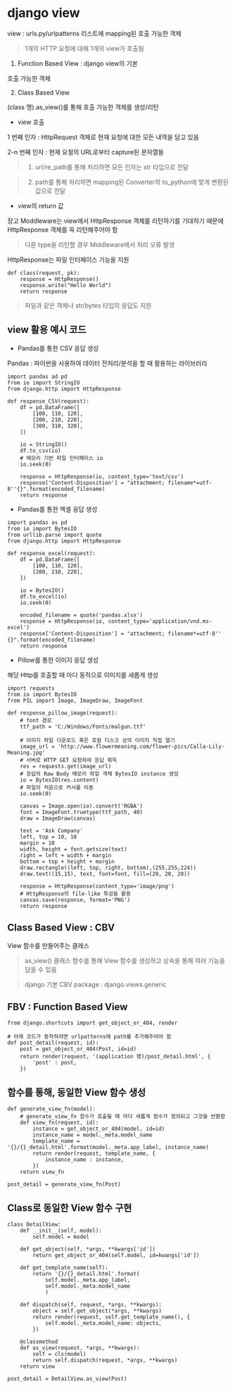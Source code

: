 # django view

view : urls.py/urlpatterns 리스트에 mapping된 호출 가능한 객체

> 1개의 HTTP 요청에 대해 1개의 view가 호출됨

1. Function Based View : django view의 기본

호출 가능한 객체

2. Class Based View 

(class 명).as_view()를 통해 호출 가능한 객체를 생성/리턴

* view 호출

1 번째 인자 : HttpRequest 객체로 현재 요청에 대한 모든 내역을 담고 있음

2-n 번째 인자 : 현재 요철의 URL로부터 capture된 문자열들

> 1. url/re_path를 통해 처리하면 모든 인자는 str 타입으로 전달

> 2. path를 통해 처리하면 mapping된 Converter의 to_python에 맞게 변환된 값으로 전달

* view의 return 값

장고 Moddleware는 view에서 HttpResponse 객체를 리턴하기를 기대하기 때문에 HttpResponse 객체를 꼭 리턴해주어야 함

> 다른 type을 리턴할 경우 Middleware에서 처리 오류 발생

HttpResponse는 파일 인터페이스 기능을 지원

```
def class(request, pk):
    response = HttpResponse()
    response.write("Hello World")
    return response
```

> 파일과 같은 객체나 str/bytes 타입의 응답도 지원

## view 활용 예시 코드

* Pandas를 통한 CSV 응답 생성

Pandas : 파이썬을 사용하여 데이터 전처리/분석을 할 때 활용하는 라이브러리

```
import pandas ad pd
from io import StringIO
from django.http import HttpResponse

def response_CSV(request):
    df = pd.DataFrame([
        [100, 110, 120],
        [200, 210, 220],
        [300, 310, 320],
    ])

    io = StringIO()
    df.to_csv(io)
    # 메모리 기반 파일 인터페이스 io
    io.seek(0)

    response = HttpResponse(io, content_type='text/csv')
    response['Content-Disposition'] = "attachment; filename*=utf-8''{}".format(encoded_filename)
    return response
```

* Pandas를 통한 엑셀 응답 생성

```
import pandas as pd
from io import BytesIO
from urllib.parse import quote
from django.http import HttpResponse

def response_excel(request):
    df = pd.DataFrame([
        [100, 110, 120],
        [200, 210, 220],
    ])

    io = BytesIO()
    df.to_excel(io)
    io.seek(0)

    encoded_filename = quote('pandas.xlsx')
    response = HttpResponse(io, content_type='application/vnd.ms-excel')
    response['Content-Disposition'] = "attachment; filename*=utf-8'' {}".format(encoded_filename)
    return response
```

* Pillow를 통한 이미지 응답 생성

해당 Http를 호출할 때 마다 동적으로 이미지를 새롭게 생성

```
import requests
from io import BytesIO
from PIL import Image, ImageDraw, ImageFont

def response_pillow_image(request):
    # font 경로
    ttf_path = 'C:/Windows/Fonts/malgun.ttf'

    # 이미지 파일 다운로드 혹은 로컬 디스크 상의 이미지 직접 열기
    image_url = 'http://www.flowermeaning.com/flower-pics/Calla-Lily-Meaning.jpg'
    # 서버로 HTTP GET 요청하여 응답 획득
    res = requests.get(image_url)
    # 응답의 Raw Body 메모리 파일 객체 BytesIO instance 생성
    io = BytesIO(res.content)
    # 파일의 처음으로 커서를 이동
    io.seek(0)

    canvas = Image.open(io).convert('RGBA')
    font = ImageFont.truetype(ttf_path, 40)
    draw = ImageDraw(canvas)

    text = 'Ask Company'
    left, top = 10, 10
    margin = 10
    width, height = font.getsize(text)
    right = left + width + margin
    bottom = top + height + margin
    draw.rectangle((left, top, right, bottom),(255,255,224))
    draw.text((15,15), text, font=font, fill=(20, 20, 20))

    response = HttpResponse(content_type='image/png')
    # HttpResponse의 file-like 특성을 활용
    canvas.save(response, format='PNG')
    return response
```

## Class Based View : CBV

View 함수를 만들어주는 클래스

> as_view() 클래스 함수를 통해 View 함수를 생성하고 상속을 통해 여러 기능을 담을 수 있음

> django 기본 CBV package : django.views.generic

## FBV : Function Based View

```
from django.shortcuts import get_object_or_404, render

# 아래 코드가 동작하려면 urlpatterns에 path를 추가해주어야 함
def post_detail(request, id):
    post = get_object_or_404(Post, id=id)
    return render(request, '(application 명)/post_detail.html', {
        'post' : post,
    })
```

## 함수를 통해, 동일한 View 함수 생성

```
def generate_view_fn(model):
    # generate_view_fn 함수가 호출될 때 마다 새롭게 함수가 정의되고 그것을 반환함
    def view_fn(request, id):
        instance = get_object_or_404(model, id=id)
        instance_name = model._meta.model_name
        template_name = '{}/{}_detail.html'.format(model._meta.app_label, instance_name)
        return render(request, template_name, {
            instance_name : instance,
        })
    return view_fn

post_detail = generate_view_fn(Post)
```
## Class로 동일한 View 함수 구현

```
class DetailView:
    def __init__(self, model):
        self.model = model

    def get_object(self, *args, **kwargs['id'])
        return get_object_or_404(self.model, id=kwangs['id'])

    def get_template_name(self):
        return '{}/{}_detail.html'.format(
            self.model._meta.app_label,
            self.model._meta.model_name
            )

    def dispatch(self, request, *args, **kwargs):
        object = self.get_object(*args, **kwargs)
        return render(request, self.get_template_name(), {
            self.model._meta.model_name: objects,
        })

    @classmethod
    def as_view(request, *args, **kwargs):
        self = cls(model)
        return self.dispatch(request, *args, **kwargs)
    return view

post_detail = DetailView.as_view(Post)
```






